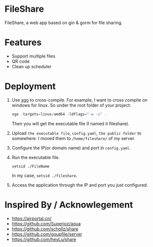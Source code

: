 # FileShare
FileShare, a web app based on gin &amp; gorm for file sharing.

# Features
- Support multiple files
- QR code
- Clean up scheduler

# Deployment

1. Use [xgo](https://github.com/techknowlogick/xgo) to cross-compile. For example, I want to cross complie on windows for linux. So under the root folder of your project:  

   ```go
   xgo -targets=linux/amd64 -ldflags="-w -s" .
   ```

   Then you will get the executable file (I named it fileshare).

2. Upload `the executable file`, `config.yaml`, `the public folder` to somewhere. I moved them to `/home/fileshare/` of my server.

3. Configure the IP(or domain name) and port in `config.yaml`.

4. Run the executable file. 

   ```shell
   setsid ./FileName
   ```

   In my case, `setsid ./fileshare`.

5. Access the application through the IP and port you just configured.

# Inspired By / Acknowlegement

- https://airportal.cn/
- https://github.com/Superioz/aqua
- https://github.com/schollz/share
- https://github.com/goupfile/server
- https://github.com/heyLu/share

